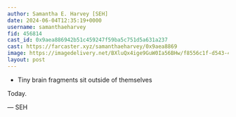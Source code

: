 ```yaml
---
author: Samantha E. Harvey [SEH]
date: 2024-06-04T12:35:19+0000
username: samanthaeharvey
fid: 456814
cast_id: 0x9aea886942b51c459247f59ba5c751d5a631a237
cast: https://farcaster.xyz/samanthaeharvey/0x9aea8869
image: https://imagedelivery.net/BXluQx4ige9GuW0Ia56BHw/f8556c1f-d543-4d46-3bb8-ddcccd3aa200/original
layout: post
---
```


- Tiny brain
  fragments
  sit
  outside
  of
  themselves

Today.

— SEH

<img src='https://imagedelivery.net/BXluQx4ige9GuW0Ia56BHw/f8556c1f-d543-4d46-3bb8-ddcccd3aa200/original' alt='' referrerpolicy='no-referrer'/>
